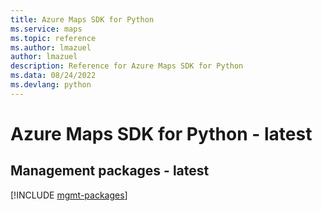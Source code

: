 ```yaml
---
title: Azure Maps SDK for Python
ms.service: maps
ms.topic: reference
ms.author: lmazuel
author: lmazuel
description: Reference for Azure Maps SDK for Python
ms.data: 08/24/2022
ms.devlang: python
---
```

# Azure Maps SDK for Python - latest

## Management packages - latest
[!INCLUDE [mgmt-packages](maps-mgmt-index.md)]
